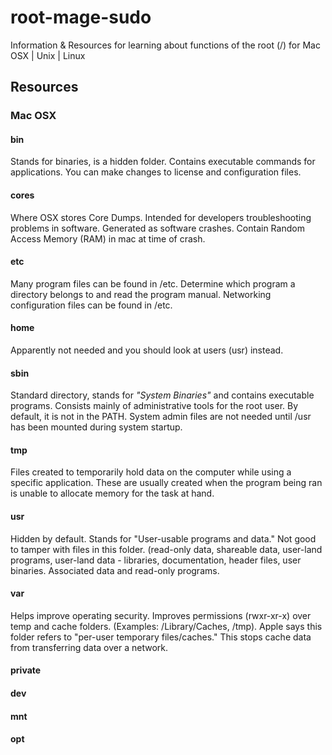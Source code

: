 # root-mage-sudo
Information &amp; Resources for learning about functions of the root (/) for Mac OSX | Unix | Linux  

## Resources

### Mac OSX

#### bin
Stands for binaries, is a hidden folder. Contains executable commands for applications. You can make changes to license and configuration files. 
#### cores
Where OSX stores Core Dumps. Intended for developers troubleshooting problems in software. Generated as software crashes. Contain Random Access Memory (RAM) in mac at time of crash. 
#### etc
Many program files can be found in /etc. Determine which program a directory belongs to and read the program manual. Networking configuration files can be found in /etc.
#### home
Apparently not needed and you should look at users (usr) instead.
#### sbin
Standard directory, stands for *"System Binaries"* and contains executable programs. Consists mainly of administrative tools for the root user. By default, it is not in the PATH. System admin files are not needed until /usr has been mounted during system startup.
#### tmp
Files created to temporarily hold data on the computer while using a specific application. These are usually created when the program being ran is unable to allocate memory for the task at hand. 

#### usr
Hidden by default. Stands for "User-usable programs and data." Not good to tamper with files in this folder. (read-only data, shareable data, user-land programs, user-land data - libraries, documentation, header files, user binaries. Associated data and read-only programs. 

#### var
Helps improve operating security. Improves permissions (rwxr-xr-x) over temp and cache folders. (Examples: /Library/Caches, /tmp). Apple says this folder refers to "per-user temporary files/caches." This stops cache data from transferring data over a network. 

#### private
#### dev
#### mnt
#### opt
